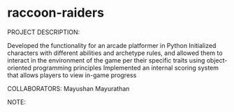 # raccoon-raiders
PROJECT DESCRIPTION: 

Developed the functionality for an arcade platformer in Python
Initialized characters with different abilities and archetype rules, and allowed them to interact in the environment of the game per their specific traits using object-oriented programming principles
Implemented an internal scoring system that allows players to view in-game progress

COLLABORATORS: Mayushan Mayurathan

NOTE: 
